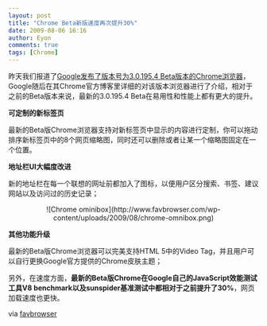 ```yaml
---
layout: post
title: "Chrome Beta新版速度再次提升30%"
date: 2009-08-06 16:16
author: Eyon
comments: true
tags: [Chrome]
---
```

昨天我们报道了[Google发布了版本号为3.0.195.4 Beta版本的Chrome浏览器](http://www.chromi.org/archives/183)，Google随后在其Chrome官方博客里详细的对该版本浏览器进行了介绍，相对于之前的Beta版本来说，最新的3.0.195.4 Beta在易用性和性能上都有更大的提升。

**可定制的新标签页**

最新的Beta版Chrome浏览器支持对新标签页中显示的内容进行定制，你可以拖动排序新标签页中的8个网页缩略图，同时还可以删除或者让某一个缩略图固定在一个位置。

**地址栏UI大幅度改进**

新的地址栏在每一个联想的网址前都加入了图标，以便用户区分搜索、书签、建议网站以及访问过的历史记录；
<p style="text-align: center;">![Chrome ominibox](http://www.favbrowser.com/wp-content/uploads/2009/08/chrome-omnibox.png)


**其他功能升级**

最新的Beta版Chrome浏览器可以完美支持HTML 5中的Video Tag，并且用户可以自行更换Google官方提供的Chrome皮肤主题；

另外，在速度方面，**最新的Beta版Chrome在Google自己的JavaScript效能测试工具V8 benchmark以及sunspider基准测试中都相对于之前提升了30%**，网页加载速度也更快。

via [favbrowser](http://www.favbrowser.com/google-loves-speed-improves-chrome-performance-again/)
